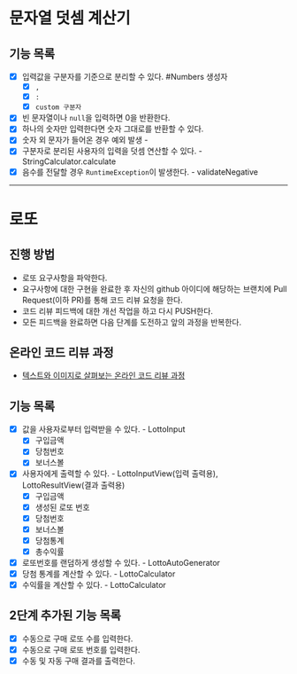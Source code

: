 # 문자열 덧셈 계산기

## 기능 목록
- [x] 입력값을 구분자를 기준으로 분리할 수 있다. #Numbers 생성자
  - [x] `,`
  - [x] `:`
  - [x] `custom 구분자`
- [x] 빈 문자열이나 `null`을 입력하면 0을 반환한다.
- [x] 하나의 숫자만 입력한다면 숫자 그대로를 반환할 수 있다.
- [x] 숫자 외 문자가 들어온 경우 예외 발생 -
- [x] 구분자로 분리된 사용자의 입력을 덧셈 연산할 수 있다. - StringCalculator.calculate
- [x] 음수를 전달할 경우 `RuntimeException`이 발생한다. - validateNegative

---

# 로또
## 진행 방법
* 로또 요구사항을 파악한다.
* 요구사항에 대한 구현을 완료한 후 자신의 github 아이디에 해당하는 브랜치에 Pull Request(이하 PR)를 통해 코드 리뷰 요청을 한다.
* 코드 리뷰 피드백에 대한 개선 작업을 하고 다시 PUSH한다.
* 모든 피드백을 완료하면 다음 단계를 도전하고 앞의 과정을 반복한다.

## 온라인 코드 리뷰 과정
* [텍스트와 이미지로 살펴보는 온라인 코드 리뷰 과정](https://github.com/next-step/nextstep-docs/tree/master/codereview)

## 기능 목록
-  [x] 값을 사용자로부터 입력받을 수 있다. - LottoInput
  - [x] 구입금액
  - [x] 당첨번호
  - [x] 보너스볼
- [x] 사용자에게 출력할 수 있다. - LottoInputView(입력 출력용), LottoResultView(결과 출력용)
  - [x] 구입금액
  - [x] 생성된 로또 번호
  - [x] 당첨번호
  - [x] 보너스볼
  - [x] 당첨통계
  - [x] 총수익률
- [x] 로또번호를 랜덤하게 생성할 수 있다. - LottoAutoGenerator
- [x] 당첨 통계를 계산할 수 있다. - LottoCalculator
- [x] 수익률을 계산할 수 있다. - LottoCalculator

## 2단계 추가된 기능 목록
- [x] 수동으로 구매 로또 수를 입력한다.
- [x] 수동으로 구매 로또 번호를 입력한다.
- [x] 수동 및 자동 구매 결과를 출력한다.
